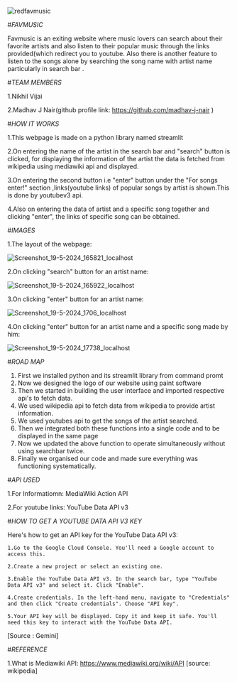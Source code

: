 ![redfavmusic](https://github.com/Nikhilvijai/Nikhsdata/assets/162718363/bb8b1da7-6365-4b7b-aeef-d014e7af52c4)


#*FAVMUSIC*

Favmusic is an exiting website where music lovers can search about their favorite artists and also listen to their popular music through the links provided(which redirect you to youtube. Also there is another feature to listen to the songs alone by searching the song name with artist name particularly in search bar .

#*TEAM MEMBERS*

1.Nikhil Vijai

2.Madhav J Nair(github profile link: https://github.com/madhav-j-nair )

#*HOW IT WORKS*

1.This webpage is made on a python library named streamlit 

2.On entering the name of the artist in the search bar and "search" button is clicked, for displaying the information of the artist the data is fetched from wikipedia using mediawiki api and displayed.

3.On entering the second button i.e "enter" button under the "For songs enter!" section ,links(youtube links) of popular songs by artist is shown.This is done by youtubev3 api.

4.Also on entering the data of artist and a specific song together and clicking "enter", the links of specific song can be obtained.

#*IMAGES*

1.The layout of the webpage:

![Screenshot_19-5-2024_165821_localhost](https://github.com/Nikhilvijai/Nikhsdata/assets/162718363/9bd9088d-a50b-4abe-b42d-4d4b75a500c3)

2.On clicking "search" button for an artist name:

![Screenshot_19-5-2024_165922_localhost](https://github.com/Nikhilvijai/Nikhsdata/assets/162718363/96e7c04b-1039-4884-a104-e6b9038cfdad)

3.On clicking "enter" button for an artist name:

![Screenshot_19-5-2024_1706_localhost](https://github.com/Nikhilvijai/Nikhsdata/assets/162718363/d1dff4e4-1fe3-47fa-a512-9c971cb72285)

4.On clicking "enter" button for an artist name and a specific song made by him:

![Screenshot_19-5-2024_17738_localhost](https://github.com/Nikhilvijai/Nikhsdata/assets/162718363/4ce267b3-e74d-41f3-a4c1-75af25d411e7)

#*ROAD MAP*

1.	First we installed python and its streamlit library from command promt
2.	Now we designed the logo of our website using paint software
3.	Then we started in building the user interface and imported respective api's  to fetch data.
4.	We used wikipedia api to fetch data from wikipedia to provide artist information.
5.	We used youtubes api to get the songs of the artist searched.
6.	Then we integrated both these functions into a single code and to be displayed in the same page
7.	Now we updated the above function to operate simultaneously without using searchbar twice.
8.	Finally we organised our code and made sure everything was functioning systematically.


#*API USED*

1.For Informatiomn: MediaWiki Action API

2.For youtube links: YouTube Data API v3

#*HOW TO GET A YOUTUBE DATA API V3 KEY*

Here's how to get an API key for the YouTube Data API v3:

    1.Go to the Google Cloud Console. You'll need a Google account to access this.

    2.Create a new project or select an existing one.

    3.Enable the YouTube Data API v3. In the search bar, type "YouTube Data API v3" and select it. Click "Enable".

    4.Create credentials. In the left-hand menu, navigate to "Credentials" and then click "Create credentials". Choose "API key".

    5.Your API key will be displayed. Copy it and keep it safe. You'll need this key to interact with the YouTube Data API.

[Source : Gemini]

#*REFERENCE*

1.What is Mediawiki API: https://www.mediawiki.org/wiki/API
[source: wikipedia]








